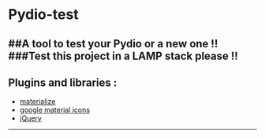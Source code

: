 # Pydio-test
##A tool to test your Pydio or a new one !!
###Test this project in a LAMP stack please !! 
------------------------------------------------------------  

Plugins and libraries :  
---------------------
* [materialize](http://materializecss.com/)
* [google material icons](https://design.google.com/icons/)
* [jQuery](https://jquery.com/)

------------------------------------------------------------  
